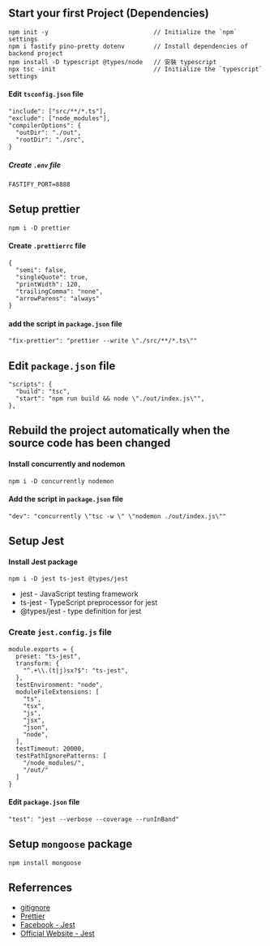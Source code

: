## Start your first Project (Dependencies)

```
npm init -y                             // Initialize the `npm` settings
npm i fastify pino-pretty dotenv        // Install dependencies of backend project
npm install -D typescript @types/node   // 安裝 typescript
npx tsc -init                           // Initialize the `typescript` settings
```

#### Edit `tsconfig.json` file

```
"include": ["src/**/*.ts"],
"exclude": ["node_modules"],
"compilerOptions": {
  "outDir": "./out",
  "rootDir": "./src",
}
```

##### Create `.env` file

```
FASTIFY_PORT=8888
```

## Setup prettier

```
npm i -D prettier
```

#### Create `.prettierrc` file

```
{
  "semi": false,
  "singleQuote": true,
  "printWidth": 120,
  "trailingComma": "none",
  "arrowParens": "always"
}
```
#### add the script in `package.json` file

```
"fix-prettier": "prettier --write \"./src/**/*.ts\""
```

## Edit `package.json` file
```
"scripts": {
  "build": "tsc",
  "start": "npm run build && node \"./out/index.js\"",
},
```

## Rebuild the project automatically when the source code has been changed

#### Install concurrently and nodemon

```
npm i -D concurrently nodemon
```

#### Add the script in `package.json` file

```
"dev": "concurrently \"tsc -w \" \"nodemon ./out/index.js\""
```

## Setup Jest

#### Install Jest package

```
npm i -D jest ts-jest @types/jest
```
- jest - JavaScript testing framework
- ts-jest - TypeScript preprocessor for jest
- @types/jest - type definition for jest

### Create `jest.config.js` file

```
module.exports = {
  preset: "ts-jest",
  transform: {
    "^.+\\.(t|j)sx?$": "ts-jest",
  },
  testEnvironment: "node",
  moduleFileExtensions: [
    "ts",
    "tsx",
    "js",
    "jsx",
    "json",
    "node",
  ],
  testTimeout: 20000,
  testPathIgnorePatterns: [
    "/node_modules/",
    "/out/"
  ]
}
```

#### Edit `package.json` file

```
"test": "jest --verbose --coverage --runInBand"
```

## Setup `mongoose` package
```
npm install mongoose 
```

## Referrences
- [gitignore](https://github.com/github/gitignore)
- [Prettier](https://prettier.io/docs/en/options.html)
- [Facebook - Jest](https://github.com/facebook/jest)
- [Official Website - Jest](https://jestjs.io/)
